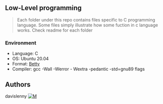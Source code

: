 ## Low-Level programming
> Each folder under this repo contains files specific to C programming language.
> Some files simply illustrate how some fuction in c language works.
> Check readme for each folder

### Environment
* Language: C
* OS: Ubuntu 20.04
* Format: [Betty](https://github.com/holbertonschool/Betty/wiki)
* Compiler: gcc -Wall -Werror - Wextra -pedantic -std=gnu89 flags

## Authors
davislenny [![M](https://upload.wikimedia.org/wikipedia/fr/thumb/c/c8/Twitter_Bird.svg/30px-Twitter_Bird.svg.png)](https://twitter.com/home) 
